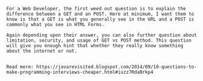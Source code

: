 


    For a Web Developer, the first weed out question is to explain the difference between a GET and an POST. Here at minimum, I want them to know is that a GET is what you generally see in the URL and a POST is commonly what you see in HTML Forms. 

    Again depending upon their answer, you can also further question about limitation, security, and usage of GET vs POST method. This question will give you enough hint that whether they really know something about the internet or not.


    Read more: https://javarevisited.blogspot.com/2014/09/10-questions-to-make-programming-interviews-cheaper.html#ixzz7RdaBrkp4